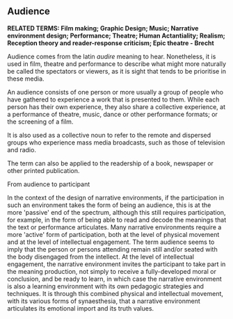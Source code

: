 ## Audience

**RELATED TERMS: Film making; Graphic Design; Music; Narrative environment design; Performance; Theatre; Human Actantiality; Realism; Reception theory and reader-response criticism; Epic theatre - Brecht**

Audience comes from the latin _audire_ meaning to hear. Nonetheless, it is used in film, theatre and performance to describe what might more naturally be called the spectators or viewers, as it is sight that tends to be prioritise in these media.

An audience consists of one person or more usually a group of people who have gathered to experience a work that is presented to them. While each person has their own experience, they also share a collective experience, at a performance of theatre, music, dance or other performance formats; or the screening of a film. 

It is also used as a collective noun to refer to the remote and dispersed groups who experience mass media broadcasts, such as those of television and radio. 

The term can also be applied to the readership of a book, newspaper or other printed publication.

From audience to participant

In the context of the design of narrative environments, if the participation in such an environment takes the form of being an audience, this is at the more 'passive' end of the spectrum, although this still requires participation, for example, in the form of being able to read and decode the meanings that the text or performance articulates. Many narrative environments require a more 'active' form of participation, both at the level of physical movement and at the level of intellectual engagement. The term audience seems to imply that the person or persons attending remain still and/or seated with the body disengaged from the intellect. At the level of intellectual engagement, the narrative environment invites the participant to take part in the meaning production, not simply to receive a fully-developed moral or conclusion, and be ready to learn, in which case the narrative environment is also a learning environment with its own pedagogic strategies and techniques. It is through this combined physical and intellectual movement, with its various forms of synaesthesia, that a narrative environment articulates its emotional import and its truth values.
